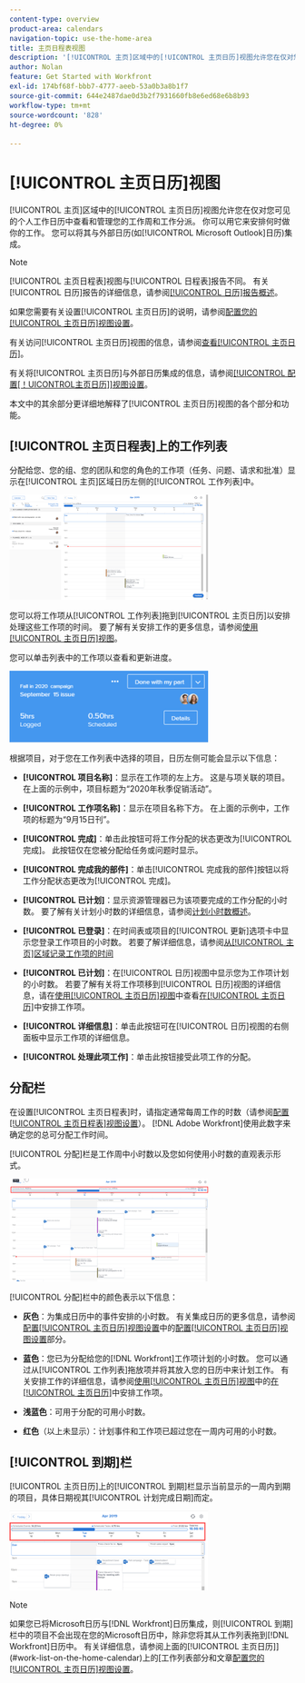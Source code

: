 ```yaml
---
content-type: overview
product-area: calendars
navigation-topic: use-the-home-area
title: 主页日程表视图
description: '[!UICONTROL 主页]区域中的[!UICONTROL 主页日历]视图允许您在仅对您可见的个人工作日历中查看和管理您的工作周和工作分派。 你可以用它来安排何时做你的工作。 您可以将其与外部日历(如[!UICONTROL Microsoft Outlook]日历)集成。 '
author: Nolan
feature: Get Started with Workfront
exl-id: 174bf68f-bbb7-4777-aeeb-53a0b3a8b1f7
source-git-commit: 644e2487dae0d3b2f7931660fb8e6ed68e6b8b93
workflow-type: tm+mt
source-wordcount: '828'
ht-degree: 0%

---
```


# [!UICONTROL 主页日历]视图

<!--
<p data-mc-conditions="QuicksilverOrClassic.Draft mode">Updated for QS except for section about expanding a work item in the list--this isn't working yet in QS.</p>
-->

[!UICONTROL 主页]区域中的[!UICONTROL 主页日历]视图允许您在仅对您可见的个人工作日历中查看和管理您的工作周和工作分派。 你可以用它来安排何时做你的工作。 您可以将其与外部日历(如[!UICONTROL Microsoft Outlook]日历)集成。

>[!NOTE]
>
>[!UICONTROL 主页日程表]视图与[!UICONTROL 日程表]报告不同。 有关[!UICONTROL 日历]报告的详细信息，请参阅[[!UICONTROL 日历]报告概述](../../../reports-and-dashboards/reports/calendars/calendar-reports-overview.md)。

如果您需要有关设置[!UICONTROL 主页日历]的说明，请参阅[配置您的[!UICONTROL 主页日历]视图设置](../../../workfront-basics/using-home/using-the-home-area/configure-home-calendar-view.md)。

有关访问[!UICONTROL 主页日历]视图的信息，请参阅[查看[!UICONTROL 主页日历]](../../../workfront-basics/using-home/using-the-home-area/view-home-calendar.md)。

有关将[!UICONTROL 主页日历]与外部日历集成的信息，请参阅[[!UICONTROL 配置[！UICONTROL主页日历]]视图设置](../../../workfront-basics/using-home/using-the-home-area/configure-home-calendar-view.md)。

本文中的其余部分更详细地解释了[!UICONTROL 主页日历]视图的各个部分和功能。

## [!UICONTROL 主页日程表]上的工作列表

分配给您、您的组、您的团队和您的角色的工作项（任务、问题、请求和批准）显示在[!UICONTROL 主页]区域日历左侧的[!UICONTROL 工作列表]中。

![](assets/calview-qs-350x185.png)

您可以将工作项从[!UICONTROL 工作列表]拖到[!UICONTROL 主页日历]以安排处理这些工作项的时间。 要了解有关安排工作的更多信息，请参阅[使用[!UICONTROL 主页日历]视图](../../../workfront-basics/using-home/using-the-home-area/use-home-calendar-view.md)。

您可以单击列表中的工作项以查看和更新进度。

![](assets/work-item-cl-350x126.png)

根据项目，对于您在工作列表中选择的项目，日历左侧可能会显示以下信息：

* **[!UICONTROL 项目名称]**：显示在工作项的左上方。 这是与项关联的项目。 在上面的示例中，项目标题为“2020年秋季促销活动”。
* **[!UICONTROL 工作项名称]**：显示在项目名称下方。 在上面的示例中，工作项的标题为“9月15日刊”。
* **[!UICONTROL 完成]**：单击此按钮可将工作分配的状态更改为[!UICONTROL 完成]。 此按钮仅在您被分配给任务或问题时显示。
* **[!UICONTROL 完成我的部件]**：单击[!UICONTROL 完成我的部件]按钮以将工作分配状态更改为[!UICONTROL 完成]。
* **[!UICONTROL 已计划]**：显示资源管理器已为该项要完成的工作分配的小时数。 要了解有关计划小时数的详细信息，请参阅[计划小时数概述](../../../manage-work/tasks/task-information/planned-hours.md)。

* **[!UICONTROL 已登录]**：在时间表或项目的[!UICONTROL 更新]选项卡中显示您登录工作项目的小时数。 若要了解详细信息，请参阅[从[!UICONTROL 主页]区域记录工作项的时间](../../../workfront-basics/using-home/using-the-home-area/log-time-on-work-item-in-home.md)

* **[!UICONTROL 已计划]**：在[!UICONTROL 日历]视图中显示您为工作项计划的小时数。 若要了解有关将工作项移到[!UICONTROL 日历]视图的详细信息，请在[使用[!UICONTROL 主页日历]视图](../../../workfront-basics/using-home/using-the-home-area/use-home-calendar-view.md)中查看[在[!UICONTROL 主页日历]](../../../workfront-basics/using-home/using-the-home-area/use-home-calendar-view.md#scheduling-work-items-in-home-calendar)中安排工作项。

* **[!UICONTROL 详细信息]**：单击此按钮可在[!UICONTROL 日历]视图的右侧面板中显示工作项的详细信息。
* **[!UICONTROL 处理此项工作]**：单击此按钮接受此项工作的分配。

## 分配栏

在设置[!UICONTROL 主页日程表]时，请指定通常每周工作的时数（请参阅[配置[!UICONTROL 主页日程表]视图设置](../../../workfront-basics/using-home/using-the-home-area/configure-home-calendar-view.md)）。 [!DNL Adobe Workfront]使用此数字来确定您的总可分配工作时间。

[!UICONTROL 分配]栏是工作周中小时数以及您如何使用小时数的直观表示形式。

![](assets/allocation-bar-qs-350x181.png)

[!UICONTROL 分配]栏中的颜色表示以下信息：

* **灰色**：为集成日历中的事件安排的小时数。 有关集成日历的更多信息，请参阅[配置[!UICONTROL 主页日历]视图设置](../../../workfront-basics/using-home/using-the-home-area/configure-home-calendar-view.md)中的[配置[!UICONTROL 主页日历]视图设置](../../../workfront-basics/using-home/using-the-home-area/configure-home-calendar-view.md#configuring-your-home-calendar-view)部分。

* **蓝色**：您已为分配给您的[!DNL Workfront]工作项计划的小时数。 您可以通过从[!UICONTROL 工作列表]拖放项并将其放入您的日历中来计划工作。 有关安排工作的详细信息，请参阅[使用[!UICONTROL 主页日历]视图](../../../workfront-basics/using-home/using-the-home-area/use-home-calendar-view.md)中的[在[!UICONTROL 主页日历]](../../../workfront-basics/using-home/using-the-home-area/use-home-calendar-view.md#scheduling-work-items-in-home-calendar)中安排工作项。

* **浅蓝色**：可用于分配的可用小时数。
* **红色**（以上未显示）：计划事件和工作项已超过您在一周内可用的小时数。

## [!UICONTROL 到期]栏

[!UICONTROL 主页日历]上的[!UICONTROL 到期]栏显示当前显示的一周内到期的项目，具体日期视其[!UICONTROL 计划完成日期]而定。

![](assets/duebar-qs-350x140.png)

>[!NOTE]
>
>如果您已将Microsoft日历与[!DNL Workfront]日历集成，则[!UICONTROL 到期]栏中的项目不会出现在您的Microsoft日历中，除非您将其从工作列表拖到[!DNL Workfront]日历中。 有关详细信息，请参阅上面的[!UICONTROL 主页日历]](#work-list-on-the-home-calendar)上的[工作列表部分和文章[配置您的[!UICONTROL 主页日历]视图设置](../../../workfront-basics/using-home/using-the-home-area/configure-home-calendar-view.md)。
